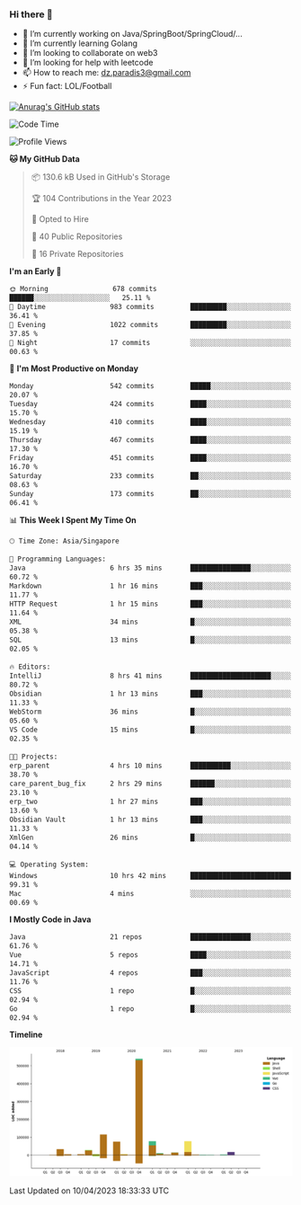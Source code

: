 ### Hi there 👋

- 🔭 I’m currently working on Java/SpringBoot/SpringCloud/...
- 🌱 I’m currently learning Golang
- 👯 I’m looking to collaborate on web3
- 🤔 I’m looking for help with leetcode
- 📫 How to reach me: dz.paradis3@gmail.com
- ⚡ Fun fact: LOL/Football

[![Anurag's GitHub stats](https://github-readme-stats.vercel.app/api?username=xiumu2017&show_icons=true&theme=radical)](https://github.com/anuraghazra/github-readme-stats)

<!--
**xiumu2017/xiumu2017** is a ✨ _special_ ✨ repository because its `README.md` (this file) appears on your GitHub profile.

Here are some ideas to get you started:

- 🔭 I’m currently working on ...
- 🌱 I’m currently learning ...
- 👯 I’m looking to collaborate on ...
- 🤔 I’m looking for help with ...
- 💬 Ask me about ...
- 📫 How to reach me: ...
- 😄 Pronouns: ...
- ⚡ Fun fact: ...
-->

<!--START_SECTION:waka-->
![Code Time](http://img.shields.io/badge/Code%20Time-1%2C329%20hrs%2053%20mins-blue)

![Profile Views](http://img.shields.io/badge/Profile%20Views-0-blue)

**🐱 My GitHub Data** 

> 📦 130.6 kB Used in GitHub's Storage 
 > 
> 🏆 104 Contributions in the Year 2023
 > 
> 💼 Opted to Hire
 > 
> 📜 40 Public Repositories 
 > 
> 🔑 16 Private Repositories 
 > 
**I'm an Early 🐤** 

```text
🌞 Morning                678 commits         ██████░░░░░░░░░░░░░░░░░░░   25.11 % 
🌆 Daytime                983 commits         █████████░░░░░░░░░░░░░░░░   36.41 % 
🌃 Evening                1022 commits        █████████░░░░░░░░░░░░░░░░   37.85 % 
🌙 Night                  17 commits          ░░░░░░░░░░░░░░░░░░░░░░░░░   00.63 % 
```
📅 **I'm Most Productive on Monday** 

```text
Monday                   542 commits         █████░░░░░░░░░░░░░░░░░░░░   20.07 % 
Tuesday                  424 commits         ████░░░░░░░░░░░░░░░░░░░░░   15.70 % 
Wednesday                410 commits         ████░░░░░░░░░░░░░░░░░░░░░   15.19 % 
Thursday                 467 commits         ████░░░░░░░░░░░░░░░░░░░░░   17.30 % 
Friday                   451 commits         ████░░░░░░░░░░░░░░░░░░░░░   16.70 % 
Saturday                 233 commits         ██░░░░░░░░░░░░░░░░░░░░░░░   08.63 % 
Sunday                   173 commits         ██░░░░░░░░░░░░░░░░░░░░░░░   06.41 % 
```


📊 **This Week I Spent My Time On** 

```text
🕑︎ Time Zone: Asia/Singapore

💬 Programming Languages: 
Java                     6 hrs 35 mins       ███████████████░░░░░░░░░░   60.72 % 
Markdown                 1 hr 16 mins        ███░░░░░░░░░░░░░░░░░░░░░░   11.77 % 
HTTP Request             1 hr 15 mins        ███░░░░░░░░░░░░░░░░░░░░░░   11.64 % 
XML                      34 mins             █░░░░░░░░░░░░░░░░░░░░░░░░   05.38 % 
SQL                      13 mins             █░░░░░░░░░░░░░░░░░░░░░░░░   02.05 % 

🔥 Editors: 
IntelliJ                 8 hrs 41 mins       ████████████████████░░░░░   80.72 % 
Obsidian                 1 hr 13 mins        ███░░░░░░░░░░░░░░░░░░░░░░   11.33 % 
WebStorm                 36 mins             █░░░░░░░░░░░░░░░░░░░░░░░░   05.60 % 
VS Code                  15 mins             █░░░░░░░░░░░░░░░░░░░░░░░░   02.35 % 

🐱‍💻 Projects: 
erp_parent               4 hrs 10 mins       ██████████░░░░░░░░░░░░░░░   38.70 % 
care_parent_bug_fix      2 hrs 29 mins       ██████░░░░░░░░░░░░░░░░░░░   23.10 % 
erp_two                  1 hr 27 mins        ███░░░░░░░░░░░░░░░░░░░░░░   13.60 % 
Obsidian Vault           1 hr 13 mins        ███░░░░░░░░░░░░░░░░░░░░░░   11.33 % 
XmlGen                   26 mins             █░░░░░░░░░░░░░░░░░░░░░░░░   04.14 % 

💻 Operating System: 
Windows                  10 hrs 42 mins      █████████████████████████   99.31 % 
Mac                      4 mins              ░░░░░░░░░░░░░░░░░░░░░░░░░   00.69 % 
```

**I Mostly Code in Java** 

```text
Java                     21 repos            ███████████████░░░░░░░░░░   61.76 % 
Vue                      5 repos             ████░░░░░░░░░░░░░░░░░░░░░   14.71 % 
JavaScript               4 repos             ███░░░░░░░░░░░░░░░░░░░░░░   11.76 % 
CSS                      1 repo              █░░░░░░░░░░░░░░░░░░░░░░░░   02.94 % 
Go                       1 repo              █░░░░░░░░░░░░░░░░░░░░░░░░   02.94 % 
```



**Timeline**

![Lines of Code chart](https://raw.githubusercontent.com/xiumu2017/xiumu2017/main/assets/bar_graph.png)


 Last Updated on 10/04/2023 18:33:33 UTC
<!--END_SECTION:waka-->
